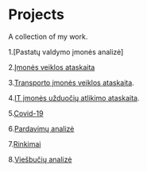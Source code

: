 # Projects
A collection of my work.

1.[Pastatų valdymo įmonės analizė]

2.[Įmonės veiklos ataskaita](https://github.com/Inga1973/project2/blob/master/Imones%20veiklos%20ataskaita.pbix)

3.[Transporto įmonės veiklos ataskaita](https://github.com/Inga1973/project2/blob/master/TransportCompanyAnalysis.pbix).

4.[IT įmonės užduočių atlikimo ataskaita](https://github.com/Inga1973/project2/blob/master/TaskStatusAnalysis.pbix).

5.[Covid-19](https://github.com/Inga1973/project2/blob/master/Covid-19.pbix)

6.[Pardavimų analizė](https://github.com/Inga1973/project2/blob/master/Pardavimu%20analize.pbix)

7.[Rinkimai](https://github.com/Inga1973/project2/blob/master/Rinkimai.py)

8.[Viešbučių analizė](https://github.com/Inga1973/project/blob/master/hotel%20analize.ipynb)






